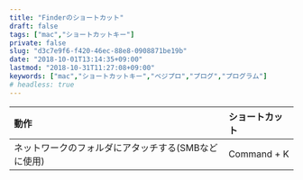 ```yaml
---
title: "Finderのショートカット"
draft: false
tags: ["mac","ショートカットキー"]
private: false
slug: "d3c7e9f6-f420-46ec-88e8-0908871be19b"
date: "2018-10-01T13:14:35+09:00"
lastmod: "2018-10-31T11:27:08+09:00"
keywords: ["mac","ショートカットキー","ベジプロ","プログ","プログラム"]
# headless: true
---
```


|動作|ショートカット|
|:--|:--|
|ネットワークのフォルダにアタッチする(SMBなどに使用)|Command + K|
